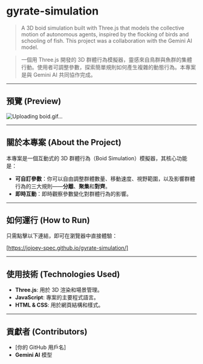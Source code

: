# gyrate-simulation

> A 3D boid simulation built with Three.js that models the collective motion of autonomous agents, inspired by the flocking of birds and schooling of fish. This project was a collaboration with the Gemini AI model.

> 一個用 Three.js 開發的 3D 群體行為模擬器，靈感來自鳥群與魚群的集體行動。使用者可調整參數，探索簡單規則如何產生複雜的動態行為。本專案是與 Gemini AI 共同協作完成。

---

## 預覽 (Preview)

![Uploading boid.gif…]()


---

## 關於本專案 (About the Project)

本專案是一個互動式的 3D 群體行為（Boid Simulation）模擬器，其核心功能是：

* **可自訂參數**：你可以自由調整群體數量、移動速度、視野範圍，以及影響群體行為的三大規則——**分離**、**聚集**和**對齊**。
* **即時互動**：即時觀察參數變化對群體行為的影響。

---

## 如何運行 (How to Run)

只需點擊以下連結，即可在瀏覽器中直接體驗：

[https://jojoey-spec.github.io/gyrate-simulation/]

---

## 使用技術 (Technologies Used)

* **Three.js**: 用於 3D 渲染和場景管理。
* **JavaScript**: 專案的主要程式語言。
* **HTML & CSS**: 用於網頁結構和樣式。

---

## 貢獻者 (Contributors)

* [你的 GitHub 用戶名]
* **Gemini AI** 模型
